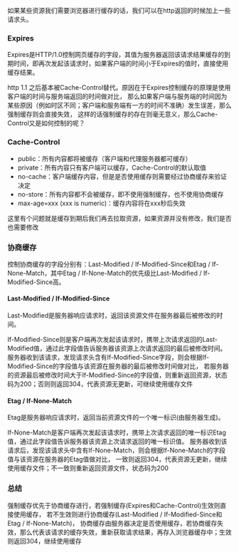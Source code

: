 如果某些资源我们需要浏览器进行缓存的话，我们可以在http返回的时候加上一些请求头。

### Expires

Expires是HTTP/1.0控制网页缓存的字段，其值为服务器返回该请求结果缓存的到期时间，即再次发起该请求时，如果客户端的时间小于Expires的值时，直接使用缓存结果。

http 1.1 之后基本被Cache-Control替代。原因在于Expires控制缓存的原理是使用客户端的时间与服务端返回的时间做对比，
那么如果客户端与服务端的时间因为某些原因（例如时区不同；客户端和服务端有一方的时间不准确）发生误差，那么强制缓存则会直接失效，
这样的话强制缓存的存在则毫无意义，那么Cache-Control又是如何控制的呢？

### Cache-Control

- public：所有内容都将被缓存（客户端和代理服务器都可缓存）
- private：所有内容只有客户端可以缓存，Cache-Control的默认取值
- no-cache：客户端缓存内容，但是是否使用缓存则需要经过协商缓存来验证决定
- no-store：所有内容都不会被缓存，即不使用强制缓存，也不使用协商缓存
- max-age=xxx (xxx is numeric)：缓存内容将在xxx秒后失效

这里有个问题就是缓存到期后我们再去拉取资源，如果资源并没有修改，我们是否也需要修改

### 协商缓存

控制协商缓存的字段分别有：Last-Modified / If-Modified-Since和Etag / If-None-Match，其中Etag / If-None-Match的优先级比Last-Modified / If-Modified-Since高。

#### Last-Modified / If-Modified-Since

Last-Modified是服务器响应请求时，返回该资源文件在服务器最后被修改的时间。

If-Modified-Since则是客户端再次发起该请求时，携带上次请求返回的Last-Modified值，通过此字段值告诉服务器该资源上次请求返回的最后被修改时间。
服务器收到该请求，发现请求头含有If-Modified-Since字段，则会根据If-Modified-Since的字段值与该资源在服务器的最后被修改时间做对比，
若服务器的资源最后被修改时间大于If-Modified-Since的字段值，则重新返回资源，状态码为200；否则则返回304，代表资源无更新，可继续使用缓存文件

#### Etag / If-None-Match

Etag是服务器响应请求时，返回当前资源文件的一个唯一标识(由服务器生成)。

If-None-Match是客户端再次发起该请求时，携带上次请求返回的唯一标识Etag值，通过此字段值告诉服务器该资源上次请求返回的唯一标识值。
服务器收到该请求后，发现该请求头中含有If-None-Match，则会根据If-None-Match的字段值与该资源在服务器的Etag值做对比，
一致则返回304，代表资源无更新，继续使用缓存文件；不一致则重新返回资源文件，状态码为200

### 总结

强制缓存优先于协商缓存进行，若强制缓存(Expires和Cache-Control)生效则直接使用缓存，
若不生效则进行协商缓存(Last-Modified / If-Modified-Since和Etag / If-None-Match)，
协商缓存由服务器决定是否使用缓存，若协商缓存失效，那么代表该请求的缓存失效，重新获取请求结果，再存入浏览器缓存中；生效则返回304，继续使用缓存
